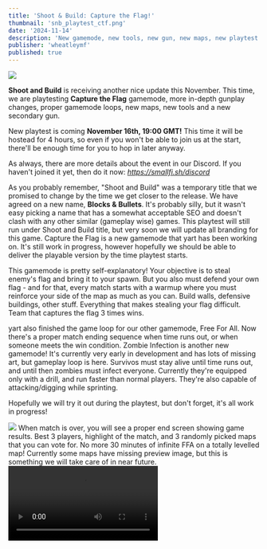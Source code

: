 ```yaml
---
title: 'Shoot & Build: Capture the Flag!'
thumbnail: 'snb_playtest_ctf.png'
date: '2024-11-14'
description: 'New gamemode, new tools, new gun, new maps, new playtest! All coming in a new game update.'
publisher: 'wheatleymf'
published: true
---
```


<Img src="snb_playtest_ctf.png" />

<b>Shoot and Build</b> is receiving another nice update this November. This time, we are playtesting <b>Capture the Flag</b> gamemode, more in-depth gunplay changes, proper gamemode loops, new maps, new tools and a new secondary gun.

<Heading title="Playtest" />
New playtest is coming <b>November 16th, 19:00 GMT!</b> This time it will be hostead for 4 hours, so even if you won't be able to join us at the start, there'll be enough time for you to hop in later anyway.  

As always, there are more details about the event in our Discord. If you haven't joined it yet, then do it now: <i>https://smallfi.sh/discord</i> 

<Heading title="Name Change" />
As you probably remember, "Shoot and Build" was a temporary title that we promised to change by the time we get closer to the release. We have agreed on a new name, <b>Blocks & Bullets</b>. It's probably silly, but it wasn't easy picking a name that has a somewhat acceptable SEO and doesn't clash with any other similar (gameplay wise) games. This playtest will still run under Shoot and Build title, but very soon we will update all branding for this game.   

<Heading title="Capture the Flag!" caption="by yart & matek" />
Capture the Flag is a new gamemode that yart has been working on. It's still work in progress, however hopefully we should be able to deliver the playable version by the time playtest starts.

This gamemode is pretty self-explanatory! Your objective is to steal enemy's flag and bring it to your spawn. But you also must defend your own flag - and for that, every match starts with a warmup where you must reinforce your side of the map as much as you can. Build walls, defensive buildings, other stuff. Everything that makes stealing your flag difficult. Team that captures the flag 3 times wins. 

<Heading title="FFA Gamemode (and TDM?)" caption="by yart" />
yart also finished the game loop for our other gamemode, Free For All. Now there's a proper match ending sequence when time runs out, or when someone meets the win condition.

<Heading title="Zombie Infection (WIP)" caption="by yart" />
Zombie Infection is another new gamemode! It's currently very early in development and has lots of missing art, but gameplay loop is here. Survivos must stay alive until time runs out, and until then zombies must infect everyone. Currently they're equipped only with a drill, and run faster than normal players. They're also capable of attacking/digging while sprinting.

Hopefully we will try it out during the playtest, but don't forget, it's all work in progress! 

<Heading title="Map Voting" caption="by yart" />
<Img src="match_end.png" />
When match is over, you will see a proper end screen showing game results. Best 3 players, highlight of the match, and 3 randomly picked maps that you can vote for. No more 30 minutes of infinite FFA on a totally levelled map! Currently some maps have missing preview image, but this is something we will take care of in near future.

<Heading title="Gunplay" caption="by yart" />
<Video src="http://files.smallfi.sh/u/sbox-dev_09-11-2024_14-31.mp4" />

We continue expanding the gunplay for Shoot and Build to ensure that every gun has it's unique use cases, upsides and downsides. To make them even more further interesting to use, we are introducing dynamic spread.

Dynamic spread allows guns to become more inaccurate from firing. Using the sights on your gun typically reduces this penalty. This inaccuracy is reduced over time. We've got plenty of variables related to this so that each weapon is better for its intended role. For example, the SMG has less base accuracy but barely penalizes spamming it from the hip. The AR however becomes quickly inaccurate from hipfire and rewards looking down the sights far more.

Guns used to have a fixed spread and static crosshair no matter what. Adding this feature allows us to balance each weapon much better and make them feel distinct from the others. You should notice a big difference in how guns feel, for the better we hope.

<Heading title="Crosshair Update" caption="by yart & matek" />
<Img src="crosshair.png" />
Crosshairs are also dynamic now. You can also change their styling in settings. When you shoot, when you jump, when you aim - it will react to your actions and update correspondingly. This should make feel gunplay easier to understand since you can now visually see how strong is your current spread.

<Heading title=".357 Revolver" caption="by wheatleymf" />
<Video src="revolver.mp4" />

I felt like this game lacks another gun that appreciates your aiming skill. This is why I have decided to add .357 Revolver - a new secondary gun. It has fast reloading, precise aiming and quicker fire rate than Kar98. It doesn't have the same effective range as Kar98k obviously, but if you are good at aiming, this gun can make you pretty deadly in short-mid distance gunfights.

<Heading title="Shovel Nerf" caption="from wheatleymf" />
Shovel is no longer as quick & strong as before. It was funny to see how people could demolish an entire building in a minute, but realistically it shouldn't be so OP. With Capture the Flag coming soon, old shovel would be too OP for it. Now it takes two hits to break a single block, also swing speed has been slowed down. To compensate this, player damage has been increased.

<Heading title="Player Buildings buff" caption="from ceitine" />
<Img src="block_buff.png"/>
Blocks placed by players now have twice more health than world blocks. Now they're much more resistant to explosions and gunshots, and this also means that it takes 4 shovel hits to break single block. This should make building your own stuff more viable in TDM/FFA, as well as heavily empower building defences in Capture the Flag.

This is an experimental change (along with shovel nerf), we will see how it performs during the playtest. But we hope that this change will give much more reasons for players to build their own reinforcements instead of relying on map environment. To avoid players building something too OP and turning CTF into stalemate, there's something new to counter new buildings...

<Heading title="Drill" caption="by wheatleymf" />
<Video src="http://files.smallfi.sh/u/sbox-dev_09-11-2024_14-27.mp4" />
I have implemented a new utility tool, Drill. It is a highly efficient block breaker that may be very useful in CTF gamemode, and probably other gamemodes too. It digs in 3x3 radius, but has shorter reach range than shovel and it takes time before it fully spins up and starts drilling, and it has limited usage. After 10-15 seconds of usage it will fully discharge. It will refill 1% every 0.7 seconds while you have it equipped. It won't charge while it's de-equipped, and won't refill on respawn. It also can hurt players.

This is understandably pretty risky for CTF and we are not entirely sure how effective it will be, so I will keep an eye on playtest feedback to make it more balanced in future. I want it to be super limited, forcing user to think wisely how, when and where do they want to use it. Dying won't instantly recharge it.

<Heading title="Hammer" caption="by ceitine & wheatleymf" />
<Video src="http://files.smallfi.sh/u/sbox-dev_09-11-2024_17-00.mp4" />

Utility now also has a hammer. It is a quick tool that allows you repairing any damaged blocks at a pretty fast rate. This isn't really useful for TDM/FFA probably, but will be very useful in CTF where player buildings will be the main factor in protecting the flag and your base. Even though hammer looks pretty threatening, you can't hurt players with it. 

<Heading title="Gear Inventory Rework" caption="by yart" />
<Img src="slots.png" />

Inventory system has been updated to improve a few backend things. First, block and shovel are now default slots, and they are always available for everyone. Weapons can be properly swapped and equipped now. Utilities are now in slot 5, and power weapons are in slot 6. Previously we had to shove block tool into utility, forcing players to choose between building, landmines, repairing blocks and drilling. Now picking utility should be better since you always can build. 

<Heading title="Preview: Small Fish World rework" caption="by CyberAgent" />
<Img src="sfw.png" />
Small Fish World is being remade. Previous iteration was far too flat and this caused a number of problems, making long range weapons especially strong on this map. Now, this map has much more terrain height difference going on, which should hopefully make gunfights more engaging.

<Heading title="New map: Highfront" caption="by wheatleymf" />
<ImageCollage images={["highfront.png", "highfront1.png", "highfront2.png"]} />
This is a new CTF map. There are two big forts, separated by thick forest and little mountains. They are not very protected, so during the warmup your goal as a team is to build as many reinforcement buildings as possible. You don't spawn next to a flag, you'll randomly appear in one of the corners on your side of the map. There are several shortcuts from spawn to the flag, however enemy team is capable of destroying them.

<Img src="highfront_top.png" />

In the middle, there's a little mirrored structure that will have one power weapon spawning on each side. They can help you sieging the enemy base, so I expect there'll be some contest for them!

<Heading title="New map: Tanker" caption="by wheatleymf" />
<Img src="tanker.png" />

This map is almost one month old, but I haven't got a chance to use it until now. This is an experimental CTF map with a flag hidden on a big ass tanker. Your task is to protect it, reinforce it, and prevent enemy team from stealing your flag. This map was developed pretty early on in Shoot & Build development, so it may feel like ass, or may not feel like ass.

<Img src="tanker_top.png" />

<Heading title="Grenade Preview & other changes" caption="by ceitine" />
<Video src="grenades.mp4" />
Now when you're deploying a grenade, you will be able to see a preview trajectory that precisely shows where and when your grenade will explode. Grenades also now have a bit more funny rotation and animations going on when hitting surfaces, since previously they were looking a bit too static.

Also throwing grenades should be much more responsive and must have a better flow now. Previously our throw animation was a bit sluggish and caused some delay between "deploy" and "throw" states. This has been changed and now flow should be much better. This also allowed us to reduce grenade explosion time from <b>4</b> to <b>2.5</b> seconds. Hopefully grenades will be more viable now!

<Heading title=".vox Importer" caption="by ceitine" />
<Img src="voximporter.png" />
Previously we were using <b>.vxl</b> format for the compatibility with Ace of Spades maps. It had plenty of downsides: slow import speed due to four nested loops, pretty annoying map size limits, as well as very weird workaround to convert our new <b>.vox</b> maps into .vxl format, which would cause bunch of headache if you don't know what are you doing.

All of this shouldn't be a problem anymore, since we natively support MagicaVoxel .vox format now. It is worth mentioning that .vox has bunch of it's own weird issues, so if you're importing a map with rotated objects, be prepared that it will likely import incorrectly. This file format is pretty confusing in some parts.

This a nice step towards providing a good environment for creating community maps. In the near future we also plan to convert maps from s&box game resource definitions to prefabs, which should make a few specific things easier to use.

<Heading title="Input Glyphs" caption="by ceitine & wheatleymf" />
<Img src="input_glyphs.png" />
Weapon info bar now displays all available key inputs for the currently equipped gear. We've noticed that most people didn't know about 1x3 shovel dig on RMB or option to pick a color for blocks. Now you will know.

<Heading title="Killfeed Highlights" caption="by yart" />
<Img src="kill_highlight.png" />
Now when you kill someone (or die by someone), killfeed will highlight related kill info.

<Heading title="More Water Changes" caption="by wheatleymf" />
This wasn't necessary at all, but I was experimenting with procedural water normals the other day. This won't mean anything to player other than probably slightly better visuals. From technical side, previously my water shader was using precomputed normal map input textures was a little hack.

Now, as instead shader procedurally generates waves heightmap and then computes it into tangent space normals right in shader, with no manual textures. It isn't a big achievement, implementation is probably goofy, but this allows having more control over how waves look like, and I think it looks generally less "gooey"-ish than before.

<Heading title="More Accessibility Graphics" caption="by wheatleymf" />
I have slightly expanded accessibility options. You can now adjust screen brightness and contrast in case you're not happy with how game looks like by default.

<Heading title="Blood Decals" caption="by yart & wheatleymf" />
Players now leave blood decals on surfaces when they get hit. Just a little fun detail.

<Heading title="Landmine Changes" caption="by wheatleymf" />
I have made some changes to the landmines.

- Max landmines reduced from 5 to 3
- You can now place landmines even if you reach the limit. When you hit the limit, last placed landmine will be automatically destroyed (with no explosion)
- Updated weapon info UI to display your current landmine count
- Landmine lifetime reduced from 3 to 2 minutes

<Heading title="Summary" caption="from wheatleymf" />
I think we've done really good job for the past 2.5 weeks. Yart is doing amazing work on gamemodes, ceitine suffered through all complicated .vox file format shenanigans and now making and importing custom maps is much easier than before, and I myself had fun with combining art & programming for implementing new gear. 

We won't talk about our plans on the release date for now, but the game is definitely shaping up really well. Visit our Discord for new announcements in the near future!

<Heading title="TL;DR" />

- New playtest on November 16th 19:00 GMT
- Implemented Capture the Flag gamemode
- Implemented Zombie Infection gamemode
- Implemented game loop for TDM/FFA
- Implemented match end screen & map vote
- Added new secondary weapon, .357 Revolver
- Implemented dynamic spread to weapons
- Many many changes to weapon accuracy and behavior
- Implemented dynamic crosshair
- Implemented styling customization for crosshairs
- Reduced shovel block damage from 100 to 50 per hit
- Reduced shovel swing speed from 0.1s to 0.5s
- Increased player block health from 100 to 200
- Added new utility tool, Drill (high efficiency block breaker)
- Added new utility tool, Hammer (repairs blocks on hit)
- Small Fish World map rework by CyberAgent
- New map: CTF Tanker, by wheatleymf
- New map: CTF Highfront, by wheatleymf
- Reduced grenade explosion time from 4.5s to 2s
- Added grenade trajectory preview while holding grenade
- Significantly improved grenade throw flow, should have no delay between deploy and hold states
- Implemented .vox map file importer (easier import, higher import speed)
- Added input glyphs (hints) for all gear
- Added blood decals spawning upon player damage
- Added screen brightness settings
- Added screen contrast settings
- Added voxel impact FX when hitting blocks with a weapon
- Reduced max landmine count from 5 to 3
- Update UI to display current amount of deployed landmines
- Reduced landmine lifetime from 3 to 2 minutes
- Last deployed landmine automatically destroys itself if player tries to place another landmine beyond the limit
- Another bunch of water shader changes
- Added command to change the current map (admin-only)
- Updated SMG anims to fix thumb clipping through gun since apparently it annoyed half of Small Fish
- More work on player animations from Grodbert, new hold types for guns
- Can pick colors from world blocks for your block tool
- Added headshot SFX
- Updated hitmarker sounds (thanks Mungus)
- Changed chat announcement notification sounds to be less similar to Windows sticky keys sound
- Piss
